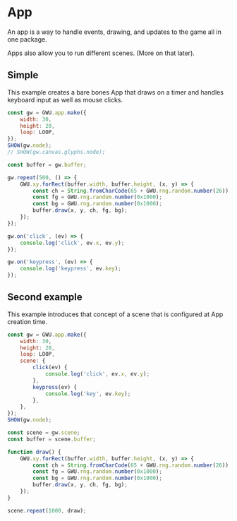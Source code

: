 # App

An app is a way to handle events, drawing, and updates to the game all in one package.

Apps also allow you to run different scenes. (More on that later).

## Simple

This example creates a bare bones App that draws on a timer and handles keyboard input as well as mouse clicks.

```js
const gw = GWU.app.make({
    width: 30,
    height: 20,
    loop: LOOP,
});
SHOW(gw.node);
// SHOW(gw.canvas.glyphs.node);

const buffer = gw.buffer;

gw.repeat(500, () => {
    GWU.xy.forRect(buffer.width, buffer.height, (x, y) => {
        const ch = String.fromCharCode(65 + GWU.rng.random.number(26));
        const fg = GWU.rng.random.number(0x1000);
        const bg = GWU.rng.random.number(0x1000);
        buffer.draw(x, y, ch, fg, bg);
    });
});

gw.on('click', (ev) => {
    console.log('click', ev.x, ev.y);
});

gw.on('keypress', (ev) => {
    console.log('keypress', ev.key);
});
```

## Second example

This example introduces that concept of a scene that is configured at App creation time.

```js
const gw = GWU.app.make({
    width: 30,
    height: 20,
    loop: LOOP,
    scene: {
        click(ev) {
            console.log('click', ev.x, ev.y);
        },
        keypress(ev) {
            console.log('key', ev.key);
        },
    },
});
SHOW(gw.node);

const scene = gw.scene;
const buffer = scene.buffer;

function draw() {
    GWU.xy.forRect(buffer.width, buffer.height, (x, y) => {
        const ch = String.fromCharCode(65 + GWU.rng.random.number(26));
        const fg = GWU.rng.random.number(0x1000);
        const bg = GWU.rng.random.number(0x1000);
        buffer.draw(x, y, ch, fg, bg);
    });
}

scene.repeat(1000, draw);
```
